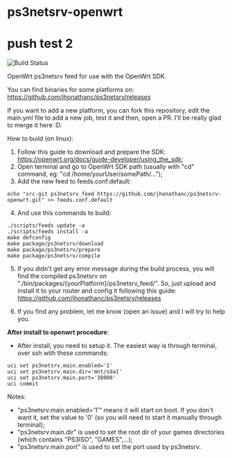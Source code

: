 # ps3netsrv-openwrt

# push test 2

![Build Status](https://github.com/jhonathanc/ps3netsrv-openwrt/workflows/CI/badge.svg)

OpenWrt ps3netsrv feed for use with the OpenWrt SDK.

You can find binaries for some platforms on:
https://github.com/jhonathanc/ps3netsrv/releases

If you want to add a new platform, you can fork this repository, edit the main.yml file to add a new job, test it and then, open a PR. I'll be really glad to merge it here :D.

How to build (on linux):
1. Follow this guide to download and prepare the SDK: https://openwrt.org/docs/guide-developer/using_the_sdk;
2. Open terminal and go to OpenWrt SDK path (usually with "cd" command, eg: "cd /home/yourUser/somePath/...");
3. Add the new feed to feeds.conf.default:
```
echo "src-git ps3netsrv_feed https://github.com/jhonathanc/ps3netsrv-openwrt.git" >> feeds.conf.default
```
4. And use this commands to build:
```
./scripts/feeds update -a
./scripts/feeds install -a
make defconfig
make package/ps3netsrv/download
make package/ps3netsrv/prepare
make package/ps3netsrv/compile
```
5. If you didn't get any error message during the build process, you will find the compiled ps3netsrv on "./bin/packages/{yourPlatform}/ps3netsrv_feed/". So, just upload and install it to your router and config it following this guide:
https://github.com/jhonathanc/ps3netsrv/releases

6. If you find any problem, let me know (open an issue) and I will try to help you.

<b>After install to openwrt procedure</b>:
- After install, you need to setup it. The easiest way is through terminal, over ssh with these commands:
```
uci set ps3netsrv.main.enabled='1'
uci set ps3netsrv.main.dir='mnt/sda1'
uci set ps3netsrv.main.port='38008'
uci commit
```
Notes:
- "ps3netsrv.main.enabled='1'" means it will start on boot. If you don't want it, set the value to '0' (so you will need to start it manually through terminal);
- "ps3netsrv.main.dir" is used to set the root dir of your games directories (which contains "PS3ISO", "GAMES",...);
- "ps3netsrv.main.port" is used to set the port used by ps3netsrv.

